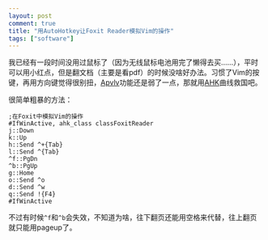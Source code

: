 ```yaml
---
layout: post
comment: true
title: "用AutoHotkey让Foxit Reader模拟Vim的操作"
tags: ["software"]
---
```


我已经有一段时间没用过鼠标了（因为无线鼠标电池用完了懒得去买……），平时可以用小红点，但是翻文档（主要是看pdf）的时候没啥好办法。习惯了Vim的按键，再用方向键觉得很别扭，[Apvlv](http://naihe2010.github.com/apvlv/)功能还是弱了一点，那就用[AHK](http://www.autohotkey.com/)曲线救国吧。

很简单粗暴的方法：

    ;在Foxit中模拟Vim的操作
    #IfWinActive, ahk_class classFoxitReader
    j::Down
    k::Up
    h::Send ^+{Tab}
    l::Send ^{Tab}
    ^f::PgDn
    ^b::PgUp
    g::Home
    o::Send ^o
    d::Send ^w
    q::Send !{F4}
    #IfWinActive

不过有时候`^f`和`^b`会失效，不知道为啥，往下翻页还能用空格来代替，往上翻页就只能用pageup了。
